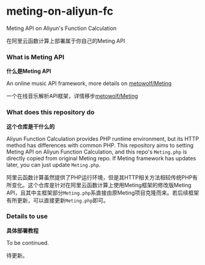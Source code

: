 # meting-on-aliyun-fc
Meting API on Aliyun's Function Calculation

在阿里云函数计算上部署属于你自己的Meting API

### What is Meting API
**什么是Meting API**


An online music API framework, more details on [metowolf/Meting](https://github.com/metowolf/Meting)

一个在线音乐解析API框架，详情移步[metowolf/Meting](https://github.com/metowolf/Meting)


### What does this repository do
**这个仓库是干什么的**

Aliyun Function Calculation provides PHP runtime environment, but its HTTP method has differences with common PHP. This repository aims to setting Meting API on Aliyun Function Calculation, and this repo's `Meting.php` is directly copied from original Meting repo. If Meting framework has updates later, you can just update `Meting.php`.

阿里云函数计算虽然提供了PHP运行环境，但是其HTTP相关方法相较传统PHP有所变化。这个仓库是针对在阿里云函数计算上使用Meting框架的修改版Meting API，且其中主框架部分`Meting.php`系直接由原Meting项目克隆而来。若后续框架有所更新，可以直接更新`Meting.php`即可。


### Details to use
**具体部署教程**

To be continued.

待更新。
